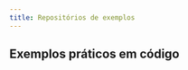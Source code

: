 ```yaml
---
title: Repositórios de exemplos
---
```


## Exemplos práticos em código

<!--
* <a href="https://github.com/profBruno-UFC-Qx/qxd-0193-static-web-server" target="_blank">Servidor Web de recursos estáticos</a> <span class="label label-green">Node</span>
* <a href="https://github.com/profBruno-UFC-Qx/qxd0193-simple-dynamic-server" target="_blank">Servidor capaz de servir páginas dinâmicas usando formulários HTML</a> <span class="label label-green">Node</span>
* <a href="https://github.com/profBruno-UFC-Qx/qxd0020-todo-list" target="_blank">TodoList using Vue from CDN</a> <span class="label label-green">Vue</span>
* <a href="https://github.com/profBruno-UFC-Qx/qxd0020-todolist-vue-vite" target="_blank">TodoList using Vue + Vite + Ts</a> <span class="label label-green">Vue</span>
* <a href="https://github.com/profBruno-UFC-Qx/qxd0020-stock-and-store" target="_blank">Stock and Store</a> <span class="label label-green">Vue</span>
* <a href="https://github.com/profBruno-UFC-Qx/qxd0020-pokedex" target="_blank"> Pokedex</a> <span class="label label-green">Vue</span>
* <a href="https://github.com/profBruno-UFC-Qx/qxd0020-manga-store" target="_blank"> Mangá Store</a> <span class="label label-green">Vue</span>
-->
